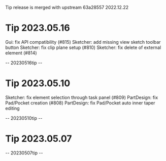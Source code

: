 Tip release is merged with upstream 63a28557 2022.12.22

# Tip 2023.05.16

Gui: fix API compatibility (#815)
Sketcher: add missing view sketch toolbar button
Sketcher: fix clip plane setup (#810)
Sketcher: fix delete of external element (#814)

-- 20230516tip --

# Tip 2023.05.10

Sketcher: fix element selection through task panel (#809)
PartDesign: fix Pad/Pocket creation (#808)
PartDesign: fix Pad/Pocket auto inner taper editing

-- 20230510tip --

# Tip 2023.05.07


-- 20230507tip --


